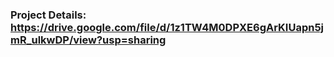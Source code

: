 ### Project Details: https://drive.google.com/file/d/1z1TW4M0DPXE6gArKIUapn5jmR_ulkwDP/view?usp=sharing
